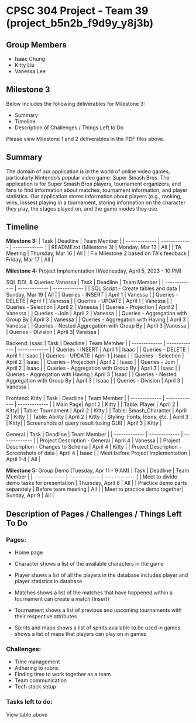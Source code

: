 # CPSC 304 Project - Team 39 (project_b5n2b_f9d9y_y8j3b)

## Group Members
- Isaac Chung
- Kitty Liu
- Vanessa Lee

## Milestone 3
Below includes the following deliverables for Milestone 3:
- Summary
- Timeline
- Description of Challenges / Things Left to Do

Please view Milestone 1 and 2 deliverables in the PDF files above.

## Summary
The domain of our application is in the world of online video games, particularly Nintendo’s popular video game: Super Smash Bros. The application is for Super Smash Bros players, tournament organizers, and fans to find information about matches, tournament information, and  player statistics. Our application stores information about players (e.g., ranking, wins, losses) playing in a tournament, storing information on the character they play, the stages played on, and the game modes they use.

## Timeline

**Milestone 3:**
| Task          | Deadline      |  Team Member  |
| ------------- | ------------- | ------------- |
| README.txt (Milestone 3) | Monday, Mar 13 | All |
| TA Meeting | Thursday, Mar 16 | All |
| Fix Milestone 2 based on TA's feedback | Friday, Mar 17  | All |


**Milestone 4:** Project Implementation (Wednesday, April 5, 2023 - 10 PM)

SQL DDL & Queries: Vanessa
| Task          | Deadline      |  Team Member  |
| ------------- | ------------- | ------------- |
| SQL Script - Create tables and data | Sunday, Mar 19 | All |
| Queries - INSERT  | April 1 | Vanessa |
| Queries - DELETE | April 1 | Vanessa  |
| Queries - UPDATE | April 1 | Vanessa  |
| Queries - Selection | April 2 | Vanessa |
| Queries - Projection | April 2 | Vanessa |
| Queries - Join | April 2 | Vanessa  |
| Queries - Aggregation with Group By | April 3 | Vanessa |
| Queries - Aggregation with Having | April 3 | Vanessa  |
| Queries - Nested Aggregation with Group By | April 3 |Vanessa |
| Queries - Division | April 3| Vanessa |

Backend: Isaac
| Task          | Deadline      |  Team Member  |
| ------------- | ------------- | ------------- |
| Queries - INSERT  | April 1 | Isaac |
| Queries - DELETE | April 1 | Isaac  |
| Queries - UPDATE | April 1 | Isaac  |
| Queries - Selection | April 2 | Isaac |
| Queries - Projection | April 2 | Isaac  |
| Queries - Join | April 2 | Isaac  |
| Queries - Aggregation with Group By | April 3 | Isaac  |
| Queries - Aggregation with Having | April 3 | Isaac   |
| Queries - Nested Aggregation with Group By | April 3 | Isaac  |
| Queries - Division | April 3 | Vanessa |

Frontend: Kitty
| Task          | Deadline      |  Team Member  |
| ------------- | ------------- | ------------- |
| Main Page| April 2 | Kitty |
| Table: Player | April 2 | Kitty|
| Table: Tournament | April 2 | Kitty |
| Table: Smash_Character | April 2  | Kitty  |
| Table: Ability | April 2 | Kitty  |
| Styling: Fonts, Icons, etc. | April 3 | Kitty|
| Screenshots of query result (using GUI) | April 3 | Kitty  |

General
| Task          | Deadline      |  Team Member  |
| ------------- | ------------- | ------------- |
| Project Description - General  | April 4 | Vanessa  |
| Project Description - Changes to Schema | April 4 | Kitty  |
| Project Description - Screenshots of data  | April 4 | Isaac |
| Meet before Project Implementation | April 1-4 | All  |


**Milestone 5:** Group Demo (Tuesday, Apr 11 - 9 AM)
| Task          | Deadline      |  Team Member  |
| ------------- | ------------- | ------------- |
| Meet to divide demo tasks for presentation | Thursday, April 6 | All |
| Practice demo parts separately | Before team meeting | All |
| Meet to practice demo together| Sunday, Apr 9 | All |


## Description of Pages / Challenges / Things Left To Do

### Pages:

* Home page

* Character
shows a list of the available characters in the game

* Player
shows a list of all the players in the database
includes player and player statistics in database

* Matches
shows a list of the matches that have happened within a tournament
can create a match (insert)

* Tournament
shows a list of previous and upcoming tournaments with their respective attributes

* Spirits and maps
shows a list of spirits available to be used in games
shows a list of maps that players can play on in games

### Challenges:

* Time management
* Adhering to rubric 
* Finding time to work together as a team
* Team communication
* Tech stack setup

### Tasks left to do:

View table above
